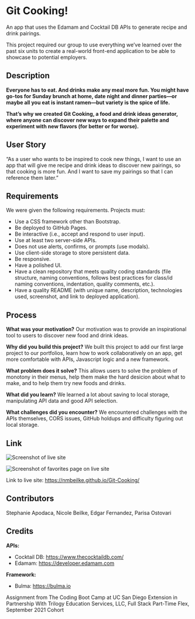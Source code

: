 # Git Cooking!
An app that uses the Edamam and Cocktail DB APIs to generate recipe and drink pairings.

This project required our group to use everything we’ve learned over the past six units to create a real-world front-end application to be able to showcase to potential employers.

## Description
**Everyone has to eat. And drinks make any meal more fun. You might have go-tos for Sunday brunch at home, date night and dinner parties—or maybe all you eat is instant ramen—but variety is the spice of life.**

**That’s why we created Git Cooking, a food and drink ideas generator, where anyone can discover new ways to expand their palette and experiment with new flavors (for better or for worse).**

## User Story
“As a user who wants to be inspired to cook new things, I want to use an app that will give me recipe and drink ideas to discover new pairings, so that cooking is more fun. And I want to save my pairings so that I can reference them later.”

## Requirements
We were given the following requirements. Projects must:

* Use a CSS framework other than Bootstrap.
* Be deployed to GitHub Pages.
* Be interactive (i.e., accept and respond to user input).
* Use at least two server-side APIs.
* Does not use alerts, confirms, or prompts (use modals).
* Use client-side storage to store persistent data.
* Be responsive.
* Have a polished UI.
* Have a clean repository that meets quality coding standards (file structure, naming conventions, follows best practices for class/id naming conventions, indentation, quality comments, etc.).
* Have a quality README (with unique name, description, technologies used, screenshot, and link to deployed application).
  
## Process
**What was your motivation?**
Our motivation was to provide an inspirational tool to users to discover new food and drink ideas. 
  
**Why did you build this project?**
We built this project to add our first large project to our portfolios, learn how to work collaboratively on an app, get more comfortable with APIs, Javascript logic and a new framework.

**What problem does it solve?**
This allows users to solve the problem of monotony in their menus, help them make the hard desicion about what to make, and to help them try new foods and drinks.

**What did you learn?**
We learned a lot about saving to local storage, manipulating API data and good API selection.

**What challenges did you encounter?**
We encountered challenges with the APIs themselves, CORS issues, GitHub holdups and difficulty figuring out local storage. 

## Link
![Screenshot of live site](https://raw.githubusercontent.com/nmbeilke/recipe-music-generator/main/home-page/assets/image/Screen%20Shot%202021-10-31%20at%204.38.18%20PM.png)

![Screenshot of favorites page on live site](https://raw.githubusercontent.com/nmbeilke/recipe-music-generator/main/home-page/assets/image/Screen%20Shot%202021-11-01%20at%2012.42.40%20AM.png)

Link to live site: https://nmbeilke.github.io/Git-Cooking/

## Contributors 
Stephanie Apodaca, Nicole Beilke, Edgar Fernandez, Parisa Ostovari
## Credits

**APIs:**
* Cocktail DB: https://www.thecocktaildb.com/
* Edamam: https://developer.edamam.com

**Framework:**
* Bulma: https://bulma.io

Assignment from The Coding Boot Camp at UC San Diego Extension in Partnership With Trilogy Education Services, LLC, Full Stack Part-Time Flex, September 2021 Cohort
